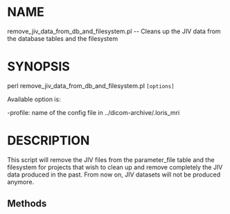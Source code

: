 # NAME

remove\_jiv\_data\_from\_db\_and\_filesystem.pl -- Cleans up the JIV data from the
database tables and the filesystem

# SYNOPSIS

perl remove\_jiv\_data\_from\_db\_and\_filesystem.pl `[options]`

Available option is:

\-profile: name of the config file in ../dicom-archive/.loris\_mri

# DESCRIPTION

This script will remove the JIV files from the parameter\_file table and the
filesystem for projects that wish to clean up and remove completely the JIV
data produced in the past. From now on, JIV datasets will not be produced
anymore.

## Methods
